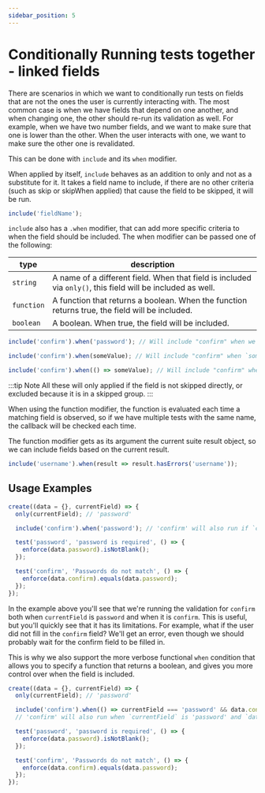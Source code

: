 ```yaml
---
sidebar_position: 5
---
```


# Conditionally Running tests together - linked fields

There are scenarios in which we want to conditionally run tests on fields that are not the ones the user is currently interacting with. The most common case is when we have fields that depend on one another, and when changing one, the other should re-run its validation as well. For example, when we have two number fields, and we want to make sure that one is lower than the other. When the user interacts with one, we want to make sure the other one is revalidated.

This can be done with `include` and its `when` modifier.

When applied by itself, `include` behaves as an addition to only and not as a substitute for it. It takes a field name to include, if there are no other criteria (such as skip or skipWhen applied) that cause the field to be skipped, it will be run.

```js
include('fieldName');
```

`include` also has a `.when` modifier, that can add more specific criteria to when the field should be included. The when modifier can be passed one of the following:

| type       | description                                                                                                 |
| ---------- | ----------------------------------------------------------------------------------------------------------- |
| `string`   | A name of a different field. When that field is included via `only()`, this field will be included as well. |
| `function` | A function that returns a boolean. When the function returns true, the field will be included.              |
| `boolean`  | A boolean. When true, the field will be included.                                                           |

```js
include('confirm').when('password'); // Will include "confirm" when we have `only('password')`
```

```js
include('confirm').when(someValue); // Will include "confirm" when `someValue` is `true`
```

```js
include('confirm').when(() => someValue); // Will include "confirm" when the callback returns true
```

:::tip Note
All these will only applied if the field is not skipped directly, or excluded because it is in a skipped group.
:::

When using the function modifier, the function is evaluated each time a matching field is observed, so if we have multiple tests with the same name, the callback will be checked each time.

The function modifier gets as its argument the current suite result object, so we can include fields based on the current result.

```js
include('username').when(result => result.hasErrors('username'));
```

## Usage Examples

```js
create((data = {}, currentField) => {
  only(currentField); // 'password'

  include('confirm').when('password'); // 'confirm' will also run if `currentField` is 'password'

  test('password', 'password is required', () => {
    enforce(data.password).isNotBlank();
  });

  test('confirm', 'Passwords do not match', () => {
    enforce(data.confirm).equals(data.password);
  });
});
```

In the example above you'll see that we're running the validation for `confirm` both when `currentField` is `password` and when it is `confirm`. This is useful, but you'll quickly see that it has its limitations. For example, what if the user did not fill in the `confirm` field? We'll get an error, even though we should probably wait for the confirm field to be filled in.

This is why we also support the more verbose functional `when` condition that allows you to specify a function that returns a boolean, and gives you more control over when the field is included.

```js
create((data = {}, currentField) => {
  only(currentField); // 'password'

  include('confirm').when(() => currentField === 'password' && data.confirm);
  // 'confirm' will also run when `currentField` is 'password' and `data.confirm` is not empty

  test('password', 'password is required', () => {
    enforce(data.password).isNotBlank();
  });

  test('confirm', 'Passwords do not match', () => {
    enforce(data.confirm).equals(data.password);
  });
});
```
